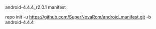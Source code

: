 android-4.4.4_r2.0.1 manifest

repo init -u https://github.com/SuperNovaRom/android_manifest.git -b android-4.4.4
